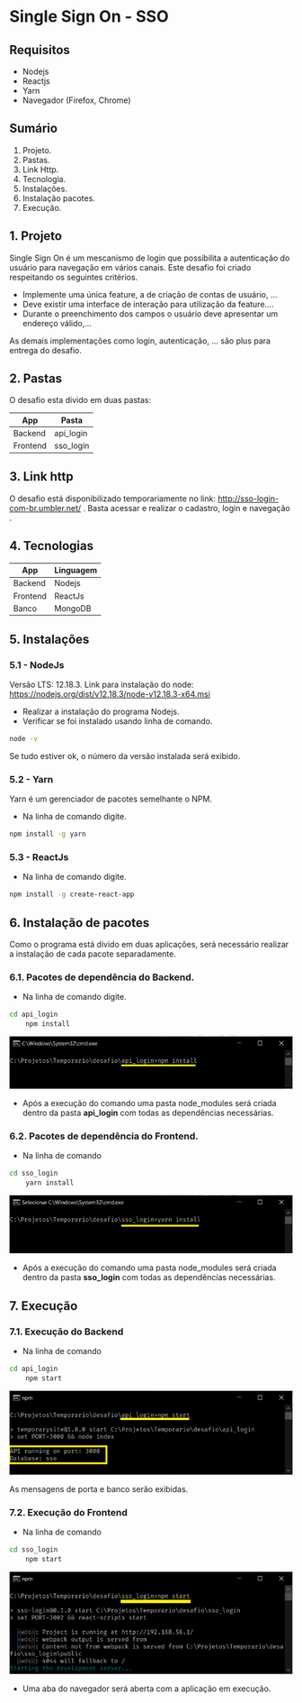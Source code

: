 # Single Sign On - SSO

## Requisitos

- Nodejs
- Reactjs
- Yarn
- Navegador (Firefox, Chrome)

## Sumário

1. Projeto.
2. Pastas.
3. Link Http.
4. Tecnologia.
5. Instalações.
6. Instalação pacotes.
7. Execução.

## 1. Projeto

Single Sign On é um mescanismo de login que possibilita a autenticação do usuário para navegação em vários canais.
Este desafio foi criado respeitando os seguintes critérios.

- Implemente uma única feature, a de criação de contas de usuário, ...
- Deve existir uma interface de interação para utilização da feature....
- Durante o preenchimento dos campos o usuário deve apresentar um endereço válido,...

As demais implementações como login, autenticação, ... são plus para entrega do desafio.

## 2. Pastas

O desafio esta divido em duas pastas:

| **App**  | **Pasta** |
| -------- | --------- |
| Backend  | api_login |
| Frontend | sso_login |

## 3. Link http

O desafio está disponibilizado temporariamente no link:
<http://sso-login-com-br.umbler.net/> .
Basta acessar e realizar o cadastro, login e navegação .

## 4. Tecnologias

| **App**  | **Linguagem** |
| -------- | ------------- |
| Backend  | Nodejs        |
| Frontend | ReactJs       |
| Banco    | MongoDB       |

## 5. Instalações

### 5.1 - NodeJs

Versão LTS: 12.18.3.
Link para instalação do node: <https://nodejs.org/dist/v12.18.3/node-v12.18.3-x64.msi>

- Realizar a instalação do programa Nodejs.
- Verificar se foi instalado usando linha de comando.

```sh
node -v
```

Se tudo estiver ok, o número da versão instalada será exibido.

### 5.2 - Yarn

Yarn é um gerenciador de pacotes semelhante o NPM.

- Na linha de comando digite.

```sh
npm install -g yarn

```

### 5.3 - ReactJs

- Na linha de comando digite.

```sh
npm install -g create-react-app
```

## 6. Instalação de pacotes

Como o programa está divido em duas aplicações, será necessário realizar a instalação de cada pacote separadamente.

### 6.1. Pacotes de dependência do **Backend**.

- Na linha de comando digite.

```sh
cd api_login
    npm install
```

![](img/api_login_npm_install.png)

- Após a execução do comando uma pasta node_modules será criada dentro da pasta **api_login** com todas as dependências necessárias.

### 6.2. Pacotes de dependência do **Frontend**.

- Na linha de comando

```sh
cd sso_login
    yarn install
```

![](img/sso_login_yarn_install.png)

- Após a execução do comando uma pasta node_modules será criada dentro da pasta **sso_login** com todas as dependências necessárias.

## 7. Execução

### 7.1. Execução do Backend

- Na linha de comando

```sh
cd api_login
    npm start
```

![](img/api_login_npm_start.png)

As mensagens de porta e banco serão exibidas.

### 7.2. Execução do Frontend

- Na linha de comando

```sh
cd sso_login
    npm start
```

![](img/sso_login_npm_start.png)

- Uma aba do navegador será aberta com a aplicação em execução.
